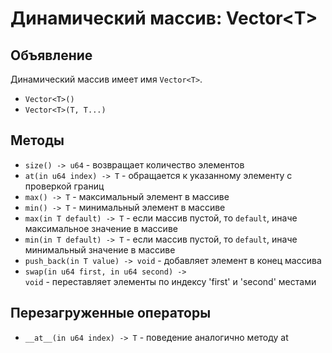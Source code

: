 # Динамический массив: Vector\<T\>

## Объявление

Динамический массив имеет имя <code class="language-Swift">Vector\<T\></code>.

 - <code class="language-Swift">Vector\<T\>()</code>
 - <code class="language-Swift">Vector\<T\>(T, T...)</code>

## Методы

- <code class="language-Swift">size() -> u64</code> - возвращает количество элементов 
- <code class="language-Swift">at(in u64 index) -> T</code> - обращается к указанному элементу с проверкой границ 
- <code class="language-Swift">max() -> T</code> - максимальный элемент в массиве
- <code class="language-Swift">min() -> T</code> - минимальный элемент в массиве
- <code class="language-Swift">max(in T default) -> T</code> - если массив пустой, то `default`, иначе максимальное значение в массиве
- <code class="language-Swift">min(in T default) -> T</code> - если массив пустой, то `default`, иначе минимальный значение в массиве
- <code class="language-Swift">push_back(in T value) -> void</code> - добавляет элемент в конец массива
- <code class="language-Swift">swap(in u64 first, in u64 second) -> void</code> - переставляет элементы по индексу 'first' и 'second' местами

## Перезагруженные операторы

- <code class="language-Swift">\_\_at\_\_(in u64 index) -> T</code> - поведение аналогично методу at